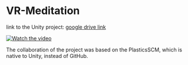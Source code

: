 # VR-Meditation

link to the Unity project: [google drive link](https://drive.google.com/drive/folders/1toUKqGoLTezJ56D6chFIC29LJDuaT9IX?usp=sharing)

[![Watch the video](https://img.youtube.com/vi/<VIDEO_ID>/hqdefault.jpg)](https://youtu.be/u-LGQbIrqH4)

The collaboration of the project was based on the PlasticsSCM, which is native to Unity, instead of GitHub.
